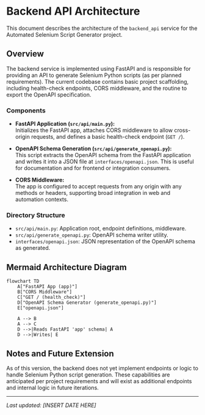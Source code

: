 # Backend API Architecture

This document describes the architecture of the `backend_api` service for the Automated Selenium Script Generator project.

## Overview

The backend service is implemented using FastAPI and is responsible for providing an API to generate Selenium Python scripts (as per planned requirements). The current codebase contains basic project scaffolding, including health-check endpoints, CORS middleware, and the routine to export the OpenAPI specification.

### Components

- **FastAPI Application (`src/api/main.py`):**  
  Initializes the FastAPI app, attaches CORS middleware to allow cross-origin requests, and defines a basic health-check endpoint (`GET /`).

- **OpenAPI Schema Generation (`src/api/generate_openapi.py`):**  
  This script extracts the OpenAPI schema from the FastAPI application and writes it into a JSON file at `interfaces/openapi.json`. This is useful for documentation and for frontend or integration consumers.

- **CORS Middleware:**  
  The app is configured to accept requests from any origin with any methods or headers, supporting broad integration in web and automation contexts.

### Directory Structure
- `src/api/main.py`: Application root, endpoint definitions, middleware.
- `src/api/generate_openapi.py`: OpenAPI schema writer utility.
- `interfaces/openapi.json`: JSON representation of the OpenAPI schema as generated.

## Mermaid Architecture Diagram

```mermaid
flowchart TD
    A["FastAPI App (app)"] 
    B["CORS Middleware"]
    C["GET / (health_check)"]
    D["OpenAPI Schema Generator (generate_openapi.py)"]
    E["openapi.json"]

    A --> B
    A --> C
    D -->|Reads FastAPI 'app' schema| A
    D -->|Writes| E
```

## Notes and Future Extension

As of this version, the backend does not yet implement endpoints or logic to handle Selenium Python script generation. These capabilities are anticipated per project requirements and will exist as additional endpoints and internal logic in future iterations.

---

_Last updated: [INSERT DATE HERE]_


